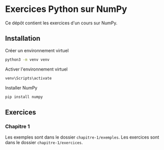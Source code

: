 # Exercices Python sur NumPy

Ce dépôt contient les exercices d'un cours sur NumPy.

## Installation

Créer un environnement virtuel

```bash
python3 -m venv venv
```

Activer l'environnement virtuel

```bash
venv\Scripts\activate
```

Installer NumPy

```bash
pip install numpy
```

## Exercices

### Chapitre 1

Les exemples sont dans le dossier `chapitre-1/exemples`.
Les exercices sont dans le dossier `chapitre-1/exercices`.
